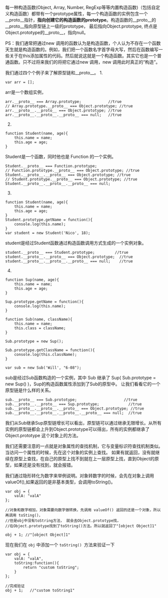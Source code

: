 每一种构造函数(Object, Array, Number, RegExp等等内置构造函数)（包括自定义构造函数）都带有一个prototype属性，每一个构造函数的实例包含一个__proto__指针，<b>指向创建它的构造函数的prototype</b>。构造函数的__proto__的__proto__指向原型链上一级的prototype， 最后指向Object.prototype, 终点是Object.prototype的__proto__，指向null。

PS：我们通常把通过new 调用的函数认为是构造函数，个人认为不存在一个函数天生就是构造函数的。例如，我们把一个函数名字首字母大写，然后在函数编写一些关于在this添加属性的代码。然后就说这就是一个构造函数。其实它也是一个普通函数。只不过将来我们的将把它通过new 调用，new 调用此时真正的“构造”。

我们通过四个个例子来了解原型链和__proto__。
1.
```
var arr = [];
```
arr是一个数组实例，
```
arr.__proto__ === Array.prototype;            //true
// Array.prototype.__proto__ === Object.prototype; //true
arr.__proto__.__proto__ === Object.prototype; //true
arr.__proto__.__proto__.__proto__ === null;   //true
```

2.
```
function Student(name, age){
	this.name = name;
	this.age = age;	
}
```
Student是一个函数，同时他也是 Function 的一个实例。
```
Student.__proto__ === Function.prototype; 
// Function.prototype.__proto__ === Object.prototype; //true
Student.__proto__.__proto__ === Object.prototype; //true
// Student.prototype.__proto__ === Object.prototype; //true
Student.__proto__.__proto__.__proto__ === null;
```

3.
```
function Student(name, age){
	this.name = name;
	this.age = age;	
}
Student.prototype.getName = function(){
	console.log(this.name);
}
var student = new Student('Nico', 18);
```

student是经过Student函数通过构造函数调用方式生成的一个实例对象。 
```
student.__proto__ === Student.prototype;         //true
student.__proto__.__proto__ === Object.prototype;  //true
student.__proto__.__proto__.__proto__ === null;    //true
```

4.
```
function Sup(name, age){
	this.name = name;
	this.age = age;	
}

Sup.prototype.getName = function(){
	console.log(this.name);
}

function Sub(name, className){
	this.name = name;
	this.class = className;	
}

Sub.prototype = new Sup();

Sub.prototype.getClassName = function(){	
	console.log(this.className);
}

var sub = new Sub('Will', "6-08");
```

sub是经过Sub函数构造的一个实例，其中 Sub 继承了 Sup( Sub.prototype = new Sup() )，Sup的构造函数属性添加到了Sub的原型中。
让我们看看它的一个原型链是什么样的关系。

```
sub.__proto__ === Sub.prototype;                     //true
sub.__proto__.__proto__ === Sup.prototype;             //true
sub.__proto__.__proto__.__proto__ === Object.prototype; //true
sub.__proto__.__proto__.__proto__.__proto__ === null;  //true
```

我们从Sub继承Sup原型链增长可以看出，原型链可以通过继承无限增长。从所有实例的原型链都会上升到Object.prototype可以得出，所有的实例都继承了 Object.prototype 这个对象上的方法。

我们还需要注意的一点就是对象属性的查找机制，它与变量标识符查找机制类似。当访问一个属性的时候，先在这个对象的实例上查找。
如果有就返回，没有就继续在原型上查找，在自己的原型上找不到就在上一层原型上找，直到Object的原型，如果还是没有找到，就会报错。

我们通过隐形转化为数字来举例说明。对象转数字的时候，会先在对象上调用valueOf(),如果返回的是非基本类型，会调用toString()。
```
var obj = {
	valA: "valA"
};

//对象和数字相加，对象需要向数字做转换，先调用 valueOf() 返回的还是一个对象，所以再调用 toSting()，
//但是obj中没有toString方法， 就会去Object.prototype找，
//在Object.prototype找到了toString()方法。所以就返回了"[object Object]1"

obj + 1; //"[object Object]1"
```

现在我们在 ```obj``` 中添加一个 ```toString() ```方法来验证一下

```
var obj = {
	valA: "valA",
	toString:function(){
		return "custom toString";
	}
};

//完成验证
obj + 1;   //"custom toString1"
```